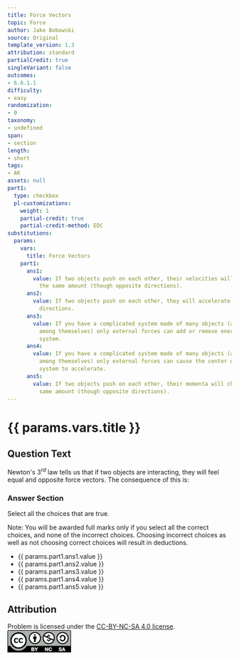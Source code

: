 ```yaml
---
title: Force Vectors
topic: Force
author: Jake Bobowski
source: Original
template_version: 1.3
attribution: standard
partialCredit: true
singleVariant: false
outcomes:
- 6.6.1.1
difficulty:
- easy
randomization:
- 0
taxonomy:
- undefined
span:
- section
length:
- short
tags:
- AK
assets: null
part1:
  type: checkbox
  pl-customizations:
    weight: 1
    partial-credit: true
    partial-credit-method: EDC
substitutions:
  params:
    vars:
      title: Force Vectors
    part1:
      ans1:
        value: If two objects push on each other, their velocities will change by
          the same amount (though opposite directions).
      ans2:
        value: If two objects push on each other, they will accelerate in opposite
          directions.
      ans3:
        value: If you have a complicated system made of many objects (all interacting
          among themselves) only external forces can add or remove energy from the
          system.
      ans4:
        value: If you have a complicated system made of many objects (all interacting
          among themselves) only external forces can cause the center of mass of the
          system to accelerate.
      ans5:
        value: If two objects push on each other, their momenta will change by the
          same amount (though opposite directions).
---
```

# {{ params.vars.title }}

## Question Text

Newton's $3^{rd}$ law tells us that if two objects are interacting, they will feel equal and opposite force vectors.
The consequence of this is:

### Answer Section

Select all the choices that are true.

Note: You will be awarded full marks only if you select all the correct choices, and none of the incorrect choices. Choosing incorrect choices as well as not choosing correct choices will result in deductions.

- {{ params.part1.ans1.value }}
- {{ params.part1.ans2.value }}
- {{ params.part1.ans3.value }}
- {{ params.part1.ans4.value }}
- {{ params.part1.ans5.value }}

## Attribution

Problem is licensed under the [CC-BY-NC-SA 4.0 license](https://creativecommons.org/licenses/by-nc-sa/4.0/).<br> ![The Creative Commons 4.0 license requiring attribution-BY, non-commercial-NC, and share-alike-SA license.](https://raw.githubusercontent.com/firasm/bits/master/by-nc-sa.png)